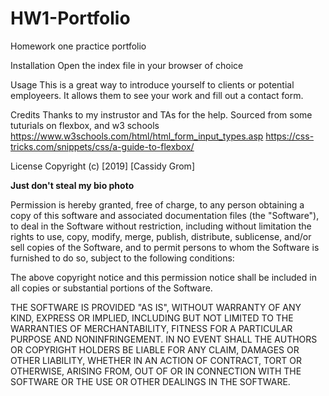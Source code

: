 # HW1-Portfolio

Homework one
practice portfolio

Installation
Open the index file in your browser of choice

Usage
This is a great way to introduce yourself to clients or potential employeers. It allows them to see your work and fill out a contact form.

Credits
Thanks to my instrustor and TAs for the help.
Sourced from some tuturials on flexbox, and w3 schools
https://www.w3schools.com/html/html_form_input_types.asp
https://css-tricks.com/snippets/css/a-guide-to-flexbox/

License
Copyright (c) [2019] [Cassidy Grom]

**Just don't steal my bio photo**

Permission is hereby granted, free of charge, to any person obtaining a copy
of this software and associated documentation files (the "Software"), to deal
in the Software without restriction, including without limitation the rights
to use, copy, modify, merge, publish, distribute, sublicense, and/or sell
copies of the Software, and to permit persons to whom the Software is
furnished to do so, subject to the following conditions:

The above copyright notice and this permission notice shall be included in all
copies or substantial portions of the Software.

THE SOFTWARE IS PROVIDED "AS IS", WITHOUT WARRANTY OF ANY KIND, EXPRESS OR
IMPLIED, INCLUDING BUT NOT LIMITED TO THE WARRANTIES OF MERCHANTABILITY,
FITNESS FOR A PARTICULAR PURPOSE AND NONINFRINGEMENT. IN NO EVENT SHALL THE
AUTHORS OR COPYRIGHT HOLDERS BE LIABLE FOR ANY CLAIM, DAMAGES OR OTHER
LIABILITY, WHETHER IN AN ACTION OF CONTRACT, TORT OR OTHERWISE, ARISING FROM,
OUT OF OR IN CONNECTION WITH THE SOFTWARE OR THE USE OR OTHER DEALINGS IN THE
SOFTWARE.
